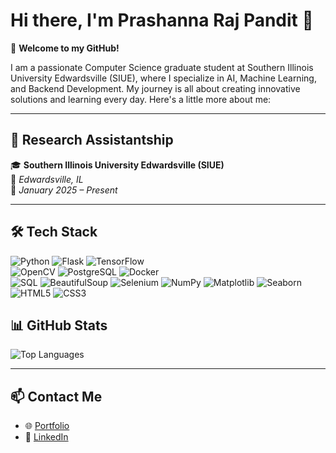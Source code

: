 # Hi there, I'm Prashanna Raj Pandit 👋  

🌟 **Welcome to my GitHub!**  

I am a passionate Computer Science graduate student at Southern Illinois University Edwardsville (SIUE), where I specialize in AI, Machine Learning, and Backend Development. My journey is all about creating innovative solutions and learning every day. Here's a little more about me:  

---
## 🔬 Research Assistantship  

🎓 **Southern Illinois University Edwardsville (SIUE)**  
📍 *Edwardsville, IL*  
📅 *January 2025 – Present*  

---

## 🛠️ Tech Stack  

![Python](https://img.shields.io/badge/Python-3776AB?style=for-the-badge&logo=python&logoColor=white)
![Flask](https://img.shields.io/badge/Flask-000000?style=for-the-badge&logo=flask&logoColor=white)
![TensorFlow](https://img.shields.io/badge/TensorFlow-FF6F00?style=for-the-badge&logo=tensorflow&logoColor=white)  
![OpenCV](https://img.shields.io/badge/OpenCV-5C3EE8?style=for-the-badge&logo=opencv&logoColor=white)
![PostgreSQL](https://img.shields.io/badge/PostgreSQL-316192?style=for-the-badge&logo=postgresql&logoColor=white)
![Docker](https://img.shields.io/badge/Docker-2496ED?style=for-the-badge&logo=docker&logoColor=white)  
![SQL](https://img.shields.io/badge/SQL-336791?style=for-the-badge&logo=amazon-dynamodb&logoColor=white)
![BeautifulSoup](https://img.shields.io/badge/BeautifulSoup-0099CC?style=for-the-badge&logo=python&logoColor=white)
![Selenium](https://img.shields.io/badge/Selenium-43B02A?style=for-the-badge&logo=selenium&logoColor=white)
![NumPy](https://img.shields.io/badge/NumPy-013243?style=for-the-badge&logo=numpy&logoColor=white)
![Matplotlib](https://img.shields.io/badge/Matplotlib-007ACC?style=for-the-badge&logo=python&logoColor=white)
![Seaborn](https://img.shields.io/badge/Seaborn-3776AB?style=for-the-badge&logo=python&logoColor=white)
![HTML5](https://img.shields.io/badge/HTML5-E34F26?style=for-the-badge&logo=html5&logoColor=white)
![CSS3](https://img.shields.io/badge/CSS3-1572B6?style=for-the-badge&logo=css3&logoColor=white)  


## 📊 GitHub Stats  
  
![Top Languages](https://github-readme-stats.vercel.app/api/top-langs/?username=Prashanna-Raj-Pandit&layout=compact&theme=radical)

---

## 📫 Contact Me  

- 🌐 [Portfolio](https://prashannaraj.com.np/)  
- 💼 [LinkedIn](https://www.linkedin.com/in/prashanna-raj-pandit-1576b7237/)  
